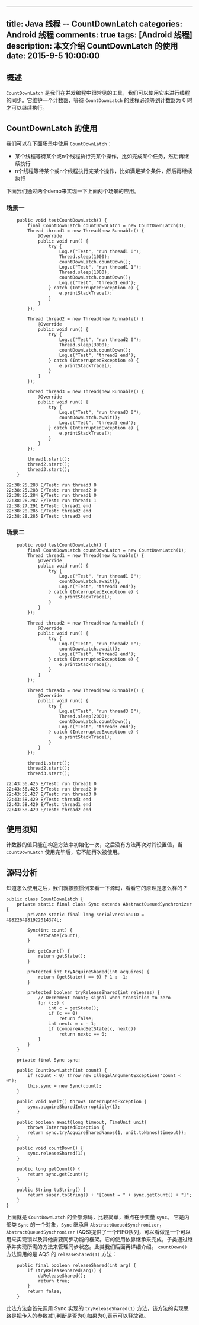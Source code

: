
---
title: Java 线程 -- CountDownLatch
categories: Android 线程
comments: true
tags: [Android 线程]
description: 本文介绍 CountDownLatch 的使用
date: 2015-9-5 10:00:00
---

## 概述

`CountDownLatch` 是我们在并发编程中很常见的工具，我们可以使用它来进行线程的同步。它维护一个计数器，等待 `CountDownLatch` 的线程必须等到计数器为 0 时才可以继续执行。 

## CountDownLatch 的使用

我们可以在下面场景中使用 `CountDownLatch`：

 - 某个线程等待某个或n个线程执行完某个操作，比如完成某个任务，然后再继续执行
 - n个线程等待某个或n个线程执行完某个操作，比如满足某个条件，然后再继续执行

下面我们通过两个demo来实现一下上面两个场景的应用。

### 场景一

```
    public void testCountDownLatch() {
        final CountDownLatch countDownLatch = new CountDownLatch(3);
        Thread thread1 = new Thread(new Runnable() {
            @Override
            public void run() {
                try {
                    Log.e("Test", "run thread1 0");
                    Thread.sleep(1000);
                    countDownLatch.countDown();
                    Log.e("Test", "run thread1 1");
                    Thread.sleep(1000);
                    countDownLatch.countDown();
                    Log.e("Test", "thread1 end");
                } catch (InterruptedException e) {
                    e.printStackTrace();
                }
            }
        });

        Thread thread2 = new Thread(new Runnable() {
            @Override
            public void run() {
                try {
                    Log.e("Test", "run thread2 0");
                    Thread.sleep(3000);
                    countDownLatch.countDown();
                    Log.e("Test", "thread2 end");
                } catch (InterruptedException e) {
                    e.printStackTrace();
                }
            }
        });

        Thread thread3 = new Thread(new Runnable() {
            @Override
            public void run() {
                try {
                    Log.e("Test", "run thread3 0");
                    countDownLatch.await();
                    Log.e("Test", "thread3 end");
                } catch (InterruptedException e) {
                    e.printStackTrace();
                }
            }
        });

        thread1.start();
        thread2.start();
        thread3.start();
    }
```

```
22:38:25.283 E/Test: run thread3 0
22:38:25.283 E/Test: run thread2 0
22:38:25.284 E/Test: run thread1 0
22:38:26.287 E/Test: run thread1 1
22:38:27.291 E/Test: thread1 end
22:38:28.285 E/Test: thread2 end
22:38:28.285 E/Test: thread3 end
```

### 场景二

```
    public void testCountDownLatch() {
        final CountDownLatch countDownLatch = new CountDownLatch(1);
        Thread thread1 = new Thread(new Runnable() {
            @Override
            public void run() {
                try {
                    Log.e("Test", "run thread1 0");
                    countDownLatch.await();
                    Log.e("Test", "thread1 end");
                } catch (InterruptedException e) {
                    e.printStackTrace();
                }
            }
        });

        Thread thread2 = new Thread(new Runnable() {
            @Override
            public void run() {
                try {
                    Log.e("Test", "run thread2 0");
                    countDownLatch.await();
                    Log.e("Test", "thread2 end");
                } catch (InterruptedException e) {
                    e.printStackTrace();
                }
            }
        });

        Thread thread3 = new Thread(new Runnable() {
            @Override
            public void run() {
                try {
                    Log.e("Test", "run thread3 0");
                    Thread.sleep(2000);
                    countDownLatch.countDown();
                    Log.e("Test", "thread3 end");
                } catch (InterruptedException e) {
                    e.printStackTrace();
                }
            }
        });

        thread1.start();
        thread2.start();
        thread3.start();
```

```
22:43:56.425 E/Test: run thread1 0
22:43:56.425 E/Test: run thread2 0
22:43:56.427 E/Test: run thread3 0
22:43:58.429 E/Test: thread3 end
22:43:58.429 E/Test: thread1 end
22:43:58.429 E/Test: thread2 end
```

## 使用须知

计数器的值只能在构造方法中初始化一次，之后没有方法再次对其设置值，当 `CountDownLatch` 使用完毕后，它不能再次被使用。

## 源码分析

知道怎么使用之后，我们就按照惯例来看一下源码，看看它的原理是怎么样的？

```
public class CountDownLatch {
    private static final class Sync extends AbstractQueuedSynchronizer {
        private static final long serialVersionUID = 4982264981922014374L;

        Sync(int count) {
            setState(count);
        }

        int getCount() {
            return getState();
        }

        protected int tryAcquireShared(int acquires) {
            return (getState() == 0) ? 1 : -1;
        }

        protected boolean tryReleaseShared(int releases) {
            // Decrement count; signal when transition to zero
            for (;;) {
                int c = getState();
                if (c == 0)
                    return false;
                int nextc = c - 1;
                if (compareAndSetState(c, nextc))
                    return nextc == 0;
            }
        }
    }

    private final Sync sync;

    public CountDownLatch(int count) {
        if (count < 0) throw new IllegalArgumentException("count < 0");
        this.sync = new Sync(count);
    }

    public void await() throws InterruptedException {
        sync.acquireSharedInterruptibly(1);
    }

    public boolean await(long timeout, TimeUnit unit)
        throws InterruptedException {
        return sync.tryAcquireSharedNanos(1, unit.toNanos(timeout));
    }

    public void countDown() {
        sync.releaseShared(1);
    }

    public long getCount() {
        return sync.getCount();
    }

    public String toString() {
        return super.toString() + "[Count = " + sync.getCount() + "]";
    }
}
```

上面就是 `CountDownLatch` 的全部源码，比较简单，重点在于变量 `sync`。
它是内部类 `Sync` 的一个对象，`Sync` 继承自 `AbstractQueuedSynchronizer`，`AbstractQueuedSynchronizer` (AQS)提供了一个FIFO队列，可以看做是一个可以用来实现锁以及其他需要同步功能的框架。它的使用依靠继承来完成，子类通过继承并实现所需的方法来管理同步状态。此类我们后面再详细介绍。
`countDown()` 方法调用的是 AQS 的 `releaseShared(1)` 方法：

```
    public final boolean releaseShared(int arg) {
        if (tryReleaseShared(arg)) {
            doReleaseShared();
            return true;
        }
        return false;
    }
```

此法方法会首先调用 Sync 实现的 `tryReleaseShared(1)` 方法，该方法的实现思路是把传入的参数减1,判断是否为0,如果为0,表示可以释放锁。

